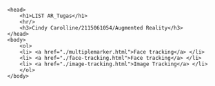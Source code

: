 <!DOCTYPE html>
    <head>
        <h1>LIST AR_Tugas</h1>
        <hr/>
        <h3>Cindy Carolline/2115061054/Augmented Reality</h3>
    </head>
    <body>
        <ol>
        <li> <a href="./multiplemarker.html">Face tracking</a> </li>
        <li> <a href="./face-tracking.html">Face tracking</a> </li>
        <li> <a href="./image-tracking.html">Image Tracking</a> </li>
        </ol>
    </body>
